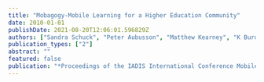 ```yaml
---
title: "Mobagogy-Mobile Learning for a Higher Education Community"
date: 2010-01-01
publishDate: 2021-08-20T12:06:01.596829Z
authors: ["Sandra Schuck", "Peter Aubusson", "Matthew Kearney", "K Burden"]
publication_types: ["2"]
abstract: ""
featured: false
publication: "*Proceedings of the IADIS International Conference Mobile Learning*"
---
```


